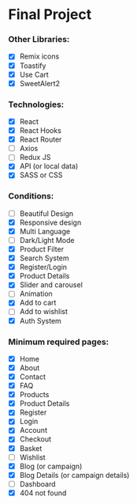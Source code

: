 # Final Project

### Other Libraries:
- [x] Remix icons
- [x] Toastify
- [x] Use Cart
- [x] SweetAlert2

### Technologies:
- [x] React
- [x] React Hooks
- [x] React Router
- [ ] Axios
- [ ] Redux JS
- [x] API (or local data)
- [x] SASS or CSS

### Conditions:
- [ ] Beautiful Design
- [x] Responsive design
- [x] Multi Language
- [ ] Dark/Light Mode
- [x] Product Filter
- [x] Search System
- [x] Register/Login
- [x] Product Details
- [x] Slider and carousel
- [ ] Animation
- [x] Add to cart
- [ ] Add to wishlist
- [x] Auth System

### Minimum required pages:
- [x] Home
- [x] About
- [x] Contact
- [x] FAQ
- [x] Products
- [x] Product Details
- [x] Register
- [x] Login
- [x] Account
- [x] Checkout
- [x] Basket
- [ ] Wishlist
- [x] Blog (or campaign)
- [x] Blog Details (or campaign details)
- [ ] Dashboard
- [x] 404 not found